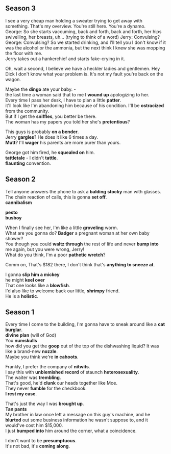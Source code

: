 
## Season 3 

I see a very cheap man holding a sweater trying to get away with something. That's my overview.
You're still here. You're a dynamo.  
George: So she starts vaccuming, back and forth, back and forth, her hips swivelling, her breasts, uh... (trying to think of a word)
Jerry: Convulsing?
George: Convulsing?
So we started drinking, and I'll tell you I don't know if it was the alcohol or the ammonia, but the next think I knew she was mopping the floor with me.  
Jerry takes out a hankerchief and starts fake-crying in it.  

Oh, wait a second, I believe we have a heckler ladies and gentlemen. Hey Dick I don't know what your problem is. It's not my fault you're back on the wagon.  




Maybe the **dingo** ate your baby. -  
the last time a woman said that to me I **wound up** apologizing to her.  
Every time I pass her desk, I have to plan a little **patter**.  
it'll look like I'm abandoning him because of his condition. I'll be **ostracized** from the community.  
But if I get the **sniffles**, you better be there.  
The woman has my papers you told her she's **pretentious**?  

This guys is probably **on a bender**.  
Jerry **gargles**? He does it like 6 times a day.  
**Mutt**? I'll **wager** his parents are more purer than yours.  

George got him fired, he **squealed on** him.  
**tattletale** - I didn't **tattle**.  
**flaunting** convention.  


## Season 2  

Tell anyone answers the phone to ask a **balding** **stocky** man with glasses.  
The chain reaction of calls, this is gonna **set off**.  
**cannibalism**  

**pesto**  
**busboy**  

When I finally see her, I'm like a little **groveling** worm.  
What are you gonna do? **Badger** a pregnant woman at her own baby shower?  
You though you could **waltz through** the rest of life and never **bump into** me again, but you were wrong, Jerry!  
What do you think, I'm a poor **pathetic** **wretch**?  

Comm on, That's $182 there, I don't think that's **anything to sneeze at**.  

I gonna **slip him a mickey**  
he might **keel over**  
That one looks like a **blowfish**.  
I'd also like to welcome back our little, **shrimpy** friend.  
He is a **holistic**.  


## Season 1 


Every time I come to the building, I'm gonna have to sneak around like a **cat burglar**.  
**divine plan** (will of God)  
You **numskulls**  
how did you get the **goop** out of the top of the dishwashing liquid? It was like a brand-new **nozzle**.  
Maybe you think we're **in cahoots**.   

Frankly, I prefer the company of **nitwits**.  
I say this with **unblemished record** of staunch **heterosexuality**.  
The waiter was **trembling**.  
That's good, he'd **clunk** our heads together like Moe.  
They never **fumble** for the checkbook.  
**I rest my case**.  

That's just the way I was **brought up**.  
**Tan pants**  
My brother in law once left a message on this guy's machine, and he **blurted** out some business information he wasn't suppose to, and it would've cost him $15,000.  
I just **bumped into** him around the corner, what a coincidence.  

I don't want to be **presumptuous**.  
It's not bad, it's **coming along**.  

